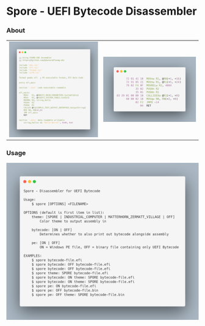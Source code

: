 # Spore - UEFI Bytecode Disassembler

### About

<table>
    <tr>
        <td><img src="misc/Assembly1.png"></td>
        <td><img src="misc/Disassembly1.png"></td>
    </tr>
</table>

### Usage

<img src="misc/Usage.png">
